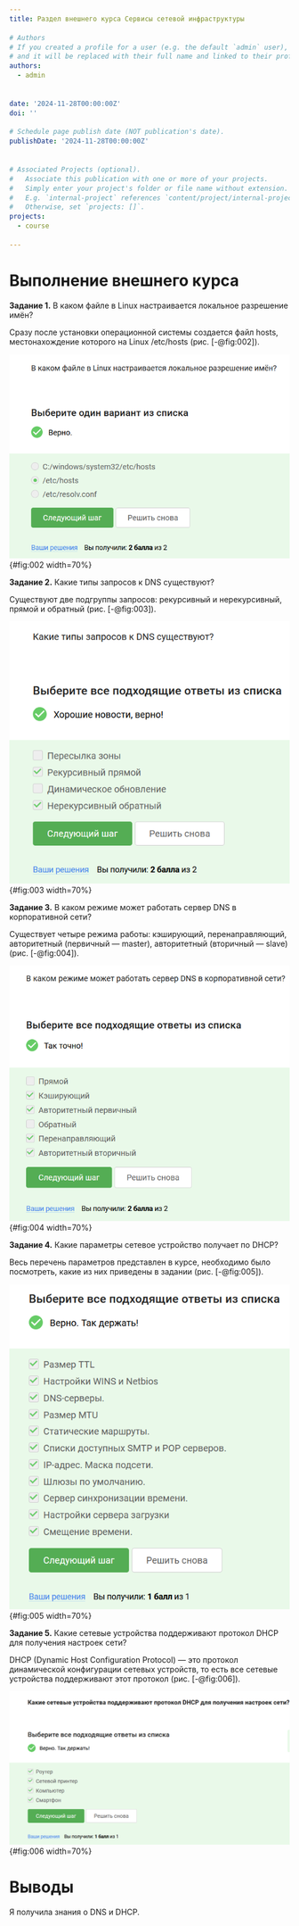 ```yaml
---
title: Раздел внешнего курса Сервисы сетевой инфраструктуры

# Authors
# If you created a profile for a user (e.g. the default `admin` user), write the username (folder name) here
# and it will be replaced with their full name and linked to their profile.
authors:
  - admin


date: '2024-11-28T00:00:00Z'
doi: ''

# Schedule page publish date (NOT publication's date).
publishDate: '2024-11-28T00:00:00Z'


# Associated Projects (optional).
#   Associate this publication with one or more of your projects.
#   Simply enter your project's folder or file name without extension.
#   E.g. `internal-project` references `content/project/internal-project/index.md`.
#   Otherwise, set `projects: []`.
projects:
  - course

---
```


# Выполнение внешнего курса


**Задание 1.** В каком файле в Linux настраивается локальное разрешение имён?

Сразу после установки операционной системы создается файл hosts, местонахождение которого на Linux /etc/hosts (рис. [-@fig:002]).

![Местонахождение файла для локального разрешения имен для Linux](image/курс1.png){#fig:002 width=70%}


**Задание 2.** Какие типы запросов к DNS существуют?

Существуют две подгруппы запросов: рекурсивный и нерекурсивный, прямой и обратный (рис. [-@fig:003]).

![Типы запросов к DNS](image/курс2.png){#fig:003 width=70%}

**Задание 3.** В каком режиме может работать сервер DNS в корпоративной сети?

Существует четыре режима работы: кэширующий, перенаправляющий, авторитетный (первичный — master), авторитетный (вторичный — slave) (рис. [-@fig:004]).

![Режимы работы сервера DNS](image/курс3.png){#fig:004 width=70%}


**Задание 4.** Какие параметры сетевое устройство получает по DHCP?

Весь перечень параметров представлен в курсе, необходимо было посмотреть, какие из них приведены в задании (рис. [-@fig:005]).

![Параметры сетевого устройства по DHCP](image/курс4.png){#fig:005 width=70%}


**Задание 5.** Какие сетевые устройства поддерживают протокол DHCP для получения настроек сети?

DHCP (Dynamic Host Configuration Protocol) — это протокол динамической конфигурации сетевых устройств, то есть все сетевые устройства поддерживают этот протокол (рис. [-@fig:006]).

![Поддерживаемые протокол DHCP сетевые устройства](image/курс5.png){#fig:006 width=70%}


# Выводы 

Я получила знания о DNS и DHCP. 

